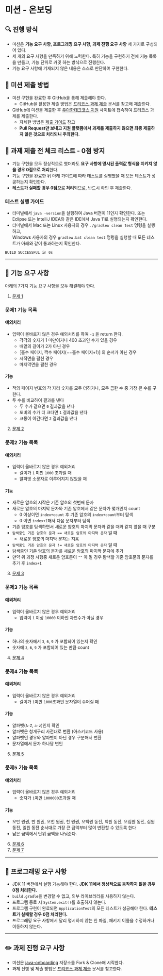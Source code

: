 # 미션 - 온보딩

## 🔍 진행 방식

- 미션은 **기능 요구 사항, 프로그래밍 요구 사항, 과제 진행 요구 사항** 세 가지로 구성되어 있다.
- 세 개의 요구 사항을 만족하기 위해 노력한다. 특히 기능을 구현하기 전에 기능 목록을 만들고, 기능 단위로 커밋 하는 방식으로 진행한다.
- 기능 요구 사항에 기재되지 않은 내용은 스스로 판단하여 구현한다.

## 📮 미션 제출 방법

- 미션 구현을 완료한 후 GitHub을 통해 제출해야 한다.
    - GitHub을 활용한 제출 방법은 [프리코스 과제 제출](https://github.com/woowacourse/woowacourse-docs/tree/master/precourse) 문서를 참고해
      제출한다.
- GitHub에 미션을 제출한 후 [우아한테크코스 지원](https://apply.techcourse.co.kr) 사이트에 접속하여 프리코스 과제를 제출한다.
    - 자세한 방법은 [제출 가이드](https://github.com/woowacourse/woowacourse-docs/tree/master/precourse#제출-가이드) 참고
    - **Pull Request만 보내고 지원 플랫폼에서 과제를 제출하지 않으면 최종 제출하지 않은 것으로 처리되니 주의한다.**

## 🚨 과제 제출 전 체크 리스트 - 0점 방지

- 기능 구현을 모두 정상적으로 했더라도 **요구 사항에 명시된 출력값 형식을 지키지 않을 경우 0점으로 처리**한다.
- 기능 구현을 완료한 뒤 아래 가이드에 따라 테스트를 실행했을 때 모든 테스트가 성공하는지 확인한다.
- **테스트가 실패할 경우 0점으로 처리**되므로, 반드시 확인 후 제출한다.

### 테스트 실행 가이드

- 터미널에서 `java -version`을 실행하여 Java 버전이 11인지 확인한다. 또는 Eclipse 또는 IntelliJ IDEA와 같은 IDE에서 Java 11로 실행되는지 확인한다.
- 터미널에서 Mac 또는 Linux 사용자의 경우 `./gradlew clean test` 명령을 실행하고,   
  Windows 사용자의 경우  `gradlew.bat clean test` 명령을 실행할 때 모든 테스트가 아래와 같이 통과하는지 확인한다.

```
BUILD SUCCESSFUL in 0s
```

---

## 🚀 기능 요구 사항

아래의 7가지 기능 요구 사항을 모두 해결해야 한다.

1. [문제 1](./docs/PROBLEM1.md)

### 문제1 기능 목록

#### 예외처리

- 입력이 올바르지 않은 경우 예외처리를 하여 `-1` 을 return 한다.
    - 각각의 숫자가 1 미만이거나 400 초과인 수가 있을 경우
    - 배열의 길이가 2가 아닌 경우
    - [홀수 페이지, 짝수 페이지(==홀수 페이지+1)] 의 순서가 아닌 경우
    - 시작면을 펼친 경우
    - 마지막면을 펼친 경우

#### 기능

- 책의 페이지 번호의 각 자리 숫자를 모두 더하거나, 모두 곱한 수 중 가장 큰 수를 구한다.
- 두 수를 비교하여 결과를 낸다
    - 두 수가 같으면 `0` 결과값을 낸다
    - 포비의 수가 더 크다면 `1` 결과값을 낸다
    - 크롱이 이긴다면 `2` 결과값을 낸다

2. [문제 2](./docs/PROBLEM2.md)

### 문제2 기능 목록

#### 예외처리

- 입력이 올바르지 않은 경우 예외처리
    - 길이가 `1` 미만 `1000` 초과일 때
    - 알파벳 소문자로 이루어지지 않았을 때

#### 기능

- 새로운 암호의 시작은 기존 암호의 첫번째 문자
- 새로운 암호의 마지막 문자와 기존 암호에서 같은 문자가 몇개인지 count
    - 0 이상이면 `index+count` 후 기존 암호의 `index+count`부터 탐색
    - 0 이면 `index+1`해서 다음 문자부터 탐색
- 기존 암호를 탐색하면서 새로운 암호의 마지막 문자와 같을 때와 같지 않을 때 구분
- `탐색중인 기존 암호의 문자 == 새로운 암호의 마지막 문자` 일 때
    - 새로운 암호의 마지막 문자는 지움
- `탐색중인 기존 암호의 문자 != 새로운 암호의 마지막 문자` 일 때
- 탐색중인 기존 암호의 문자를 새로운 암호의 마지막 문자에 추가
- 만약 위 과정 시행중 새로운 암호문이 `""` 이 될 경우 탐색할 기존 암호문의 문자를 추가 후 `index+1`

3. [문제 3](./docs/PROBLEM3.md)

### 문제3 기능 목록

#### 예외처리

- 입력이 올바르지 않은 경우 예외처리
    - 입력이 `1` 이상 `10000` 이하인 자연수가 아닐 경우

#### 기능

- 하나의 숫자에서 `3`, `6`, `9` 가 포함되어 있는지 확인
- 숫자에 `3`, `6`, `9` 가 포함되어 있는 만큼 count

4. [문제 4](./docs/PROBLEM4.md)

### 문제4 기능 목록

#### 예외처리

- 입력이 올바르지 않은 경우 예외처리
    - 길이가 `1`미만 `1000`초과인 문자열이 주어질 때

#### 기능

- 알파벳(`A-Z`, `a-z`)인지 확인
- 알파벳은 청개구리 사전대로 변환 (아스키코드 사용)
- 알파벳인 경우와 알파벳이 아닌 경우 구분해서 변환
- 문자열에서 문자 하나당 변인

5. [문제 5](./docs/PROBLEM5.md)

### 문제5 기능 목록

#### 예외처리

- 입력이 올바르지 않은 경우 예외처리
    - 숫자가 `1`미만 `1000000`초과일 때

#### 기능

- 오만 원권, 만 원권, 오천 원권, 천 원권, 오백원 동전, 백원 동전, 오십원 동전, 십원 동전, 일원 동전 순서대로 가장 큰 금액부터 많이 변환할 수 있도록 한다
- 남은 금액에서 단위 금액을 나눠준다.

6. [문제 6](./docs/PROBLEM6.md)
7. [문제 7](./docs/PROBLEM7.md)

---

## 🎯 프로그래밍 요구 사항

- JDK 11 버전에서 실행 가능해야 한다. **JDK 11에서 정상적으로 동작하지 않을 경우 0점 처리한다.**
- `build.gradle`을 변경할 수 없고, 외부 라이브러리를 사용하지 않는다.
- 프로그램 종료 시 `System.exit()`를 호출하지 않는다.
- 프로그램 구현이 완료되면 `ApplicationTest`의 모든 테스트가 성공해야 한다. **테스트가 실패할 경우 0점 처리한다.**
- 프로그래밍 요구 사항에서 달리 명시하지 않는 한 파일, 패키지 이름을 수정하거나 이동하지 않는다.

---

## ✏️ 과제 진행 요구 사항

- 미션은 [java-onboarding](https://github.com/woowacourse-precourse/java-onboarding) 저장소를 Fork & Clone해 시작한다.
- 과제 진행 및 제출 방법은 [프리코스 과제 제출](https://github.com/woowacourse/woowacourse-docs/tree/master/precourse) 문서를 참고한다.
